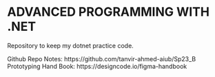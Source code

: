 # ADVANCED PROGRAMMING WITH .NET
Repository to keep my dotnet practice code.
<br>
<div>
Github Repo Notes: https://github.com/tanvir-ahmed-aiub/Sp23_B
</div>
<div>
Prototyping Hand Book: https://designcode.io/figma-handbook
</div>